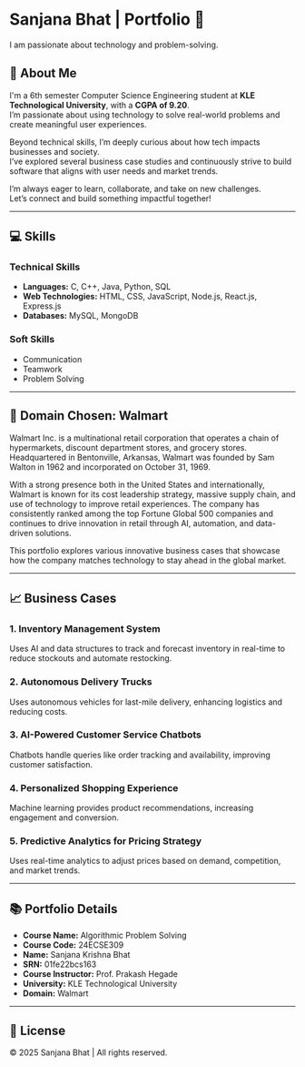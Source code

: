 # Sanjana Bhat | Portfolio 👋

I am passionate about technology and problem-solving.

## 📌 About Me

I'm a 6th semester Computer Science Engineering student at **KLE Technological University**, with a **CGPA of 9.20**.  
I’m passionate about using technology to solve real-world problems and create meaningful user experiences.  

Beyond technical skills, I’m deeply curious about how tech impacts businesses and society.  
I’ve explored several business case studies and continuously strive to build software that aligns with user needs and market trends.  

I’m always eager to learn, collaborate, and take on new challenges.  
Let’s connect and build something impactful together!

---

## 💻 Skills

### Technical Skills
- **Languages:** C, C++, Java, Python, SQL
- **Web Technologies:** HTML, CSS, JavaScript, Node.js, React.js, Express.js
- **Databases:** MySQL, MongoDB

### Soft Skills
- Communication
- Teamwork
- Problem Solving

---

## 🛒 Domain Chosen: Walmart

Walmart Inc. is a multinational retail corporation that operates a chain of hypermarkets, discount department stores, and grocery stores. Headquartered in Bentonville, Arkansas, Walmart was founded by Sam Walton in 1962 and incorporated on October 31, 1969.

With a strong presence both in the United States and internationally, Walmart is known for its cost leadership strategy, massive supply chain, and use of technology to improve retail experiences. The company has consistently ranked among the top Fortune Global 500 companies and continues to drive innovation in retail through AI, automation, and data-driven solutions.

This portfolio explores various innovative business cases that showcase how the company matches technology to stay ahead in the global market.

---

## 📈 Business Cases

### 1. Inventory Management System
Uses AI and data structures to track and forecast inventory in real-time to reduce stockouts and automate restocking.

### 2. Autonomous Delivery Trucks
Uses autonomous vehicles for last-mile delivery, enhancing logistics and reducing costs.

### 3. AI-Powered Customer Service Chatbots
Chatbots handle queries like order tracking and availability, improving customer satisfaction.

### 4. Personalized Shopping Experience
Machine learning provides product recommendations, increasing engagement and conversion.

### 5. Predictive Analytics for Pricing Strategy
Uses real-time analytics to adjust prices based on demand, competition, and market trends.

---

## 📚 Portfolio Details

- **Course Name:** Algorithmic Problem Solving  
- **Course Code:** 24ECSE309 
- **Name:** Sanjana Krishna Bhat  
- **SRN:** 01fe22bcs163  
- **Course Instructor:** Prof. Prakash Hegade  
- **University:** KLE Technological University  
- **Domain:** Walmart

---

## 📄 License

© 2025 Sanjana Bhat | All rights reserved.

